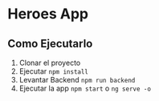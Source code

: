 # Heroes App

## Como Ejecutarlo

1. Clonar el proyecto
2. Ejecutar ```npm install```
3. Levantar Backend ```npm run backend```
4. Ejecutar la app ```npm start``` o ```ng serve -o```
